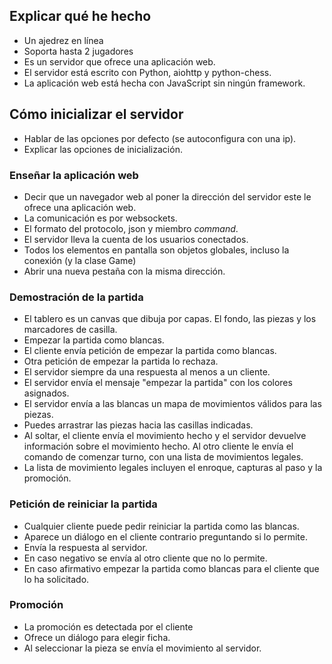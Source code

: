 ## Explicar qué he hecho

+ Un ajedrez en línea
+ Soporta hasta 2 jugadores
+ Es un servidor que ofrece una aplicación web.
+ El servidor está escrito con Python, aiohttp y python-chess.
+ La aplicación web está hecha con JavaScript sin ningún framework.

## Cómo inicializar el servidor

+ Hablar de las opciones por defecto (se autoconfigura con una ip).
+ Explicar las opciones de inicialización.

### Enseñar la aplicación web

+ Decir que un navegador web al poner la dirección del servidor este le ofrece una aplicación web.
+ La comunicación es por websockets.
+ El formato del protocolo, json y miembro *command*.
+ El servidor lleva la cuenta de los usuarios conectados.
+ Todos los elementos en pantalla son objetos globales, incluso la conexión (y la clase Game)
+ Abrir una nueva pestaña con la misma dirección.

### Demostración de la partida

+ El tablero es un canvas que dibuja por capas. El fondo, las piezas y los marcadores de casilla.
+ Empezar la partida como blancas.
+ El cliente envía petición de empezar la partida como blancas.
+ Otra petición de empezar la partida lo rechaza.
+ El servidor siempre da una respuesta al menos a un cliente.
+ El servidor envía el mensaje "empezar la partida" con los colores asignados.
+ El servidor envía a las blancas un mapa de movimientos válidos para las piezas.
+ Puedes arrastrar las piezas hacia las casillas indicadas.
+ Al soltar, el cliente envía el movimiento hecho y el servidor devuelve información sobre el movimiento hecho. Al otro cliente le envía el comando de comenzar turno, con una lista de movimientos legales.
+ La lista de movimiento legales incluyen el enroque, capturas al paso y la promoción.

### Petición de reiniciar la partida

+ Cualquier cliente puede pedir reiniciar la partida como las blancas.
+ Aparece un diálogo en el cliente contrario preguntando si lo permite.
+ Envía la respuesta al servidor.
+ En caso negativo se envía al otro cliente que no lo permite.
+ En caso afirmativo empezar la partida como blancas para el cliente que lo ha solicitado.

### Promoción

+ La promoción es detectada por el cliente
+ Ofrece un diálogo para elegir ficha.
+ Al seleccionar la pieza se envía el movimiento al servidor.

  